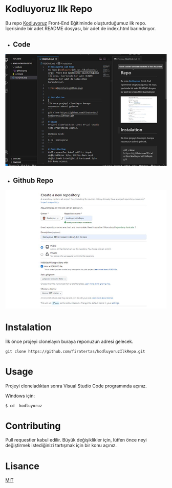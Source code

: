 # Kodluyoruz Ilk Repo
Bu repo [Kodluyoruz](https://kodluyoruz.org/) Front-End Eğitiminde oluşturduğumuz ilk repo. İçerisinde bir adet README dosyası, bir adet de index.html barındırıyor.
 * ## Code
![](picture/code.png)

* ## Github Repo
![](picture/github.png)


# Instalation

İlk önce projeyi clonelayın buraya reponuzun adresi gelecek.
```
git clone https://github.com/firatertas/kodluyoruzIlkRepo.git
```
# Usage
Projeyi cloneladıktan sonra Visual Studio Code programında açınız.

Windows için:
```
$ cd  kodluyoruz
```

# Contributing
Pull requestler kabul edilir. Büyük değişiklikler için, lütfen önce neyi değiştirmek istediğinizi tartışmak için bir konu açınız.

# Lisance 
[MIT](https://choosealicense.com/licenses/mit/)
